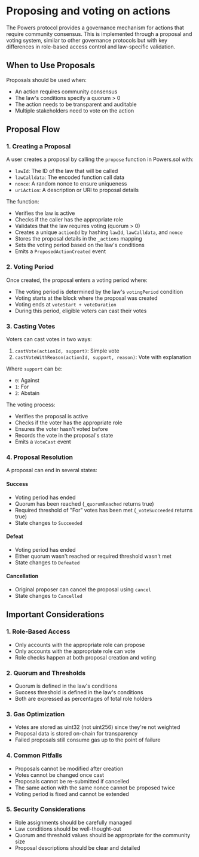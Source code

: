 # Proposing and voting on actions

The Powers protocol provides a governance mechanism for actions that require community consensus. This is implemented through a proposal and voting system, similar to other governance protocols but with key differences in role-based access control and law-specific validation.

## When to Use Proposals

Proposals should be used when:
- An action requires community consensus
- The law's conditions specify a quorum > 0
- The action needs to be transparent and auditable
- Multiple stakeholders need to vote on the action

## Proposal Flow

### 1. Creating a Proposal

A user creates a proposal by calling the `propose` function in Powers.sol with:
- `lawId`: The ID of the law that will be called
- `lawCalldata`: The encoded function call data
- `nonce`: A random nonce to ensure uniqueness
- `uriAction`: A description or URI to proposal details

The function:
- Verifies the law is active
- Checks if the caller has the appropriate role
- Validates that the law requires voting (quorum > 0)
- Creates a unique `actionId` by hashing `lawId`, `lawCalldata`, and `nonce`
- Stores the proposal details in the `_actions` mapping
- Sets the voting period based on the law's conditions
- Emits a `ProposedActionCreated` event

### 2. Voting Period

Once created, the proposal enters a voting period where:
- The voting period is determined by the law's `votingPeriod` condition
- Voting starts at the block where the proposal was created
- Voting ends at `voteStart + voteDuration`
- During this period, eligible voters can cast their votes

### 3. Casting Votes

Voters can cast votes in two ways:
1. `castVote(actionId, support)`: Simple vote
2. `castVoteWithReason(actionId, support, reason)`: Vote with explanation

Where `support` can be:
- `0`: Against
- `1`: For
- `2`: Abstain

The voting process:
- Verifies the proposal is active
- Checks if the voter has the appropriate role
- Ensures the voter hasn't voted before
- Records the vote in the proposal's state
- Emits a `VoteCast` event

### 4. Proposal Resolution

A proposal can end in several states:

#### Success
- Voting period has ended
- Quorum has been reached (`_quorumReached` returns true)
- Required threshold of "For" votes has been met (`_voteSucceeded` returns true)
- State changes to `Succeeded`

#### Defeat
- Voting period has ended
- Either quorum wasn't reached or required threshold wasn't met
- State changes to `Defeated`

#### Cancellation
- Original proposer can cancel the proposal using `cancel`
- State changes to `Cancelled`

## Important Considerations

### 1. Role-Based Access
- Only accounts with the appropriate role can propose
- Only accounts with the appropriate role can vote
- Role checks happen at both proposal creation and voting

### 2. Quorum and Thresholds
- Quorum is defined in the law's conditions
- Success threshold is defined in the law's conditions
- Both are expressed as percentages of total role holders

### 3. Gas Optimization
- Votes are stored as uint32 (not uint256) since they're not weighted
- Proposal data is stored on-chain for transparency
- Failed proposals still consume gas up to the point of failure

### 4. Common Pitfalls
- Proposals cannot be modified after creation
- Votes cannot be changed once cast
- Proposals cannot be re-submitted if cancelled
- The same action with the same nonce cannot be proposed twice
- Voting period is fixed and cannot be extended

### 5. Security Considerations
- Role assignments should be carefully managed
- Law conditions should be well-thought-out
- Quorum and threshold values should be appropriate for the community size
- Proposal descriptions should be clear and detailed
